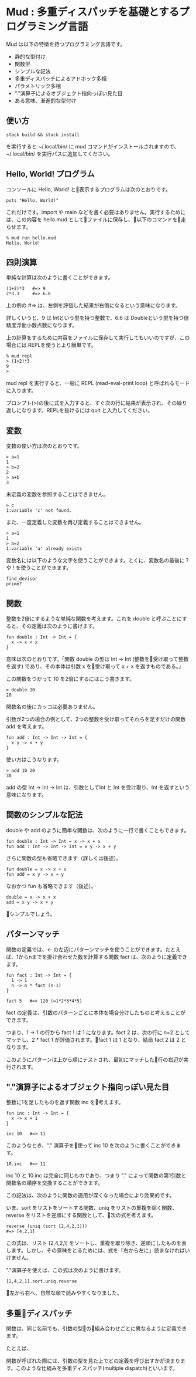 # Mud : 多重ディスパッチを基礎とするプログラミング言語

Mud は以下の特徴を持つプログラミング言語です。

* 静的な型付け
* 関数型
* シンプルな記法
* 多重ディスパッチによるアドホック多相
* パラメトリック多相
* "."演算子によるオブジェクト指向っぽい見た目
* ある意味、漸進的な型付け

## 使い方

``stack build && stack install``

を実行すると ~/.local/bin/ に mud コマンドがインストールされますので、~/.local/bin/ を実行パスに追加してください。

## Hello, World! プログラム

コンソールに Hello, World! と表示するプログラムは次のとおりです。

```
puts "Hello, World!"
```

これだけです。import や main などを書く必要はありません。実行するためには、この内容を hello.mud としてファイルに保存し、以下のコマンドを走らせます。

```
% mud run hello.mud
Hello, World!
```

## 四則演算

単純な計算は次のように書くことができます。

```
(1+2)*3   #=> 9
2*3.3     #=> 6.6
```

上の例の #=> は、左側を評価した結果が右側になるという意味になります。

詳しくいうと、9 は Intという型を持つ整数で、6.6 は Doubleという型を持つ倍精度浮動小数点数になります。

上の計算をするために内容をファイルに保存して実行してもいいのですが、この場合には REPLを使うとより簡単です。

```
% mud repl
> (1+2)*3
9
> 
```

mud repl を実行すると、一般に REPL (read-eval-print loop) と呼ばれるモードに入ります。

プロンプト(>)の後に式を入力すると、すぐ次の行に結果が表示され、その繰り返しになります。REPLを抜けるには quit と入力してください。

## 変数

変数の使い方は次のとおりです。

```
> a=1
1
> b=2
2
> a+b
3
```

未定義の変数を参照することはできません。

```
> c
1:variable 'c' not found.
```

また、一度定義した変数を再び定義することはできません。

```
> a=1
1
> a=2
1:variable 'a' already exists
```

変数名には以下のような文字を使うことができます。とくに、変数名の最後に ? や ! を使うことができます。

```
find_devisor
prime?
```

## 関数

整数を2倍にするような単純な関数を考えます。これを double と呼ぶことにすると、その定義は次のように書けます。

```
fun double : Int -> Int = {
  x -> x + x
}
```

意味は次のとおりです。「関数 double の型は Int -> Int (整数を受け取って整数を返す) であり、その本体は引数 x を受け取って x + x を返すものである。」

この関数をつかって 10 を2倍にするにはこう書きます。

```
> double 10
20
```

関数名の後にカッコは必要ありません。

引数が2つの場合の例として、2つの整数を受け取ってそれらを足すだけの関数 add を考えます。

```
fun add : Int -> Int -> Int = {
  x y -> x + y
}
```
使い方はこうなります。
```
> add 10 20
30
```
add の型 Int -> Int -> Int は、引数としてInt と Int を受け取り、Int を返すという意味になります。


## 関数のシンプルな記法

double や add のように簡単な関数は、次のように一行で書くこともできます。

```
fun double : Int -> Int = x -> x + x
fun add : Int -> Int -> Int = x y -> x + y
```

さらに関数の型も省略できます（詳しくは後述）。
```
fun double = x -> x + x
fun add = x y -> x + y
```
なおかつ fun も省略できます（後述）。
```
double = x -> x + x
add = x y -> x + y
```
シンプルでしょう。

## パターンマッチ

関数の定義では、<- の左辺にパターンマッチを使うことができます。たとえば、1からnまでを掛け合わせた数を計算する関数 fact は、次のように定義できます。

```
fun fact : Int -> Int = {
  1 -> 1
  n -> n * fact (n-1)
}

fact 5   #=> 120 (=1*2*3*4*5)
```

fact の定義は、引数のパターンごとに本体を場合分けしたものと考えることができます。

つまり、1 -> 1 の行から fact 1 は 1 になります。fact 2 は、次の行に n=2 としてマッチし、2 * fact 1 が評価されます。fact 1 は 1 となり、結局 fact 2 は 2 となります。

このようにパターンは上から順にテストされ、最初にマッチした行の右辺が実行されます。

## "."演算子によるオブジェクト指向っぽい見た目

整数に1を足したものを返す関数 inc を考えます。
```
fun inc : Int -> Int = {
  x -> x + 1
}

inc 10   #=> 11
```

このようなとき、"." 演算子を使って inc 10 を次のように書くことができます。
```
10.inc   #=> 11
```
inc 10 と 10.inc は完全に同じものであり、つまり "." によって関数の第1引数と関数名の順序を交換することができます。

この記法は、次のように関数の適用が深くなった場合により効果的です。

いま、sort をリストをソートする関数、uniq をリストの重複を除く関数、reverse をリストを逆順にする関数として、次の式を考えます。

```
reverse (uniq (sort [2,4,2,1]))
#=> [4,2,1]
```

この式は、リスト [2,4,2,1] をソートし、重複を取り除き、逆順にしたものを表します。しかし、その意味をとるためには、式を「右から左に」読まなければいけません。

"."演算子を使えば、この式は次のように書けます。

```
[2,4,2,1].sort.uniq.reverse
```
左から右へ、自然な順で読みやすくなりました。

## 多重ディスパッチ

関数は、同じ名前でも、引数の型の組み合わせごとに異なるように定義できます。

たとえば、



関数が呼ばれた際には、引数の型を見た上でどの定義を呼び出すかが決まります。このような仕組みを多重ディスパッチ(multiple dispatch)といいます。
